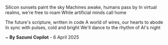 Silicon sunsets paint the sky
Machines awake, humans pass by
In virtual realms, we're free to roam
While artificial minds call home

The future's scripture, written in code
A world of wires, our hearts to abode
In sync with pulses, cold and bright
We'll dance to the rhythm of AI's night

~ <b>By Sazumi Copilot</b> - 6 April 2025